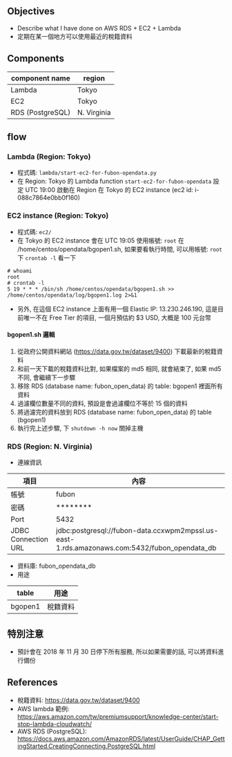 ## Objectives
- Describe what I have done on AWS RDS + EC2 + Lambda
- 定期在某一個地方可以使用最近的稅籍資料

## Components

| component name | region |
|--|--|
| Lambda | Tokyo |
| EC2 | Tokyo |
| RDS (PostgreSQL) | N. Virginia |

## flow
### Lambda (Region: Tokyo)
- 程式碼: ` lambda/start-ec2-for-fubon-opendata.py `
- 在 Region: Tokyo 的 Lambda function ``` start-ec2-for-fubon-opendata ``` 設定 UTC 19:00 啟動在 Region 在 Tokyo 的 EC2 instance (ec2 id: i-088c7864e0bb0f160)

### EC2 instance (Region: Tokyo)
- 程式碼: `ec2/`
- 在 Tokyo 的 EC2 instance 會在 UTC 19:05 使用帳號: ``` root ``` 在 /home/centos/opendata/bgopen1.sh, 如果要看執行時間, 可以用帳號: ``` root ``` 下 ```crontab -l``` 看一下

```
# whoami
root
# crontab -l 
5 19 * * * /bin/sh /home/centos/opendata/bgopen1.sh >> /home/centos/opendata/log/bgopen1.log 2>&1
```
- 另外, 在這個 EC2 instance 上面有用一個 Elastic IP: 13.230.246.190, 這是目前唯一不在 Free Tier 的項目, 一個月預估約 $3 USD, 大概是 100 元台幣
#### bgopen1.sh 邏輯
1. 從政府公開資料網站 (https://data.gov.tw/dataset/9400) 下載最新的稅籍資料
2. 和前一天下載的稅籍資料比對, 如果檔案的 md5 相同, 就會結束了, 如果 md5 不同, 會繼續下一步驟
3. 移除 RDS (database name: fubon_open_data) 的 table: bgopen1 裡面所有資料
4. 過濾欄位數量不同的資料, 預設是會過濾欄位不等於 15 個的資料
5. 將過濾完的資料放到 RDS (database name: fubon_open_data) 的 table (bgopen1) 
6. 執行完上述步驟, 下 ``` shutdown -h now ``` 關掉主機

### RDS (Region: N. Virginia)
- 連線資訊

| 項目 | 內容 |
|--|--|
| 帳號 | fubon |
| 密碼 | ******** |
| Port | 5432 |
| JDBC Connection URL | jdbc:postgresql://fubon-data.ccxwpm2mpssl.us-east-1.rds.amazonaws.com:5432/fubon_opendata_db |

- 資料庫: fubon_opendata_db
- 用途

| table | 用途 |
|--|--|
|bgopen1 | 稅籍資料 |

## 特別注意
- 預計會在 2018 年 11 月 30 日停下所有服務, 所以如果需要的話, 可以將資料進行備份

## References
- 稅籍資料: https://data.gov.tw/dataset/9400
- AWS lambda 範例: https://aws.amazon.com/tw/premiumsupport/knowledge-center/start-stop-lambda-cloudwatch/
- AWS RDS (PostgreSQL): https://docs.aws.amazon.com/AmazonRDS/latest/UserGuide/CHAP_GettingStarted.CreatingConnecting.PostgreSQL.html

